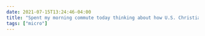 ```yaml
---
date: 2021-07-15T13:24:46-04:00
title: "Spent my morning commute today thinking about how U.S. Christian nationalism and French laïcité (secularism) sometimes end up serving similar functions."
tags: ["micro"]
---
```

